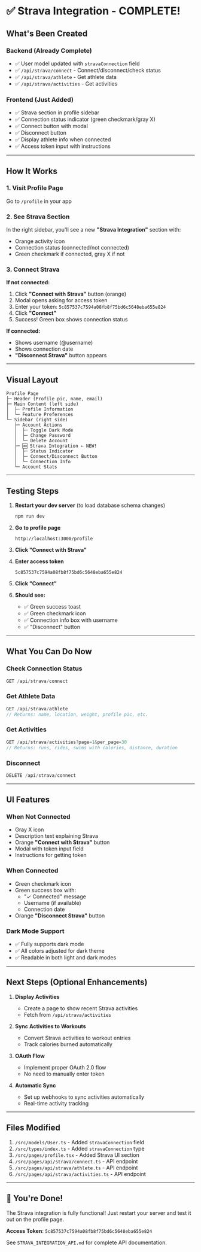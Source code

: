 # ✅ Strava Integration - COMPLETE!

## What's Been Created

### Backend (Already Complete)
- ✅ User model updated with `stravaConnection` field
- ✅ `/api/strava/connect` - Connect/disconnect/check status
- ✅ `/api/strava/athlete` - Get athlete data
- ✅ `/api/strava/activities` - Get activities

### Frontend (Just Added)
- ✅ Strava section in profile sidebar
- ✅ Connection status indicator (green checkmark/gray X)
- ✅ Connect button with modal
- ✅ Disconnect button
- ✅ Display athlete info when connected
- ✅ Access token input with instructions

---

## How It Works

### 1. **Visit Profile Page**
Go to `/profile` in your app

### 2. **See Strava Section**
In the right sidebar, you'll see a new **"Strava Integration"** section with:
- Orange activity icon
- Connection status (connected/not connected)
- Green checkmark if connected, gray X if not

### 3. **Connect Strava**
**If not connected:**
1. Click **"Connect with Strava"** button (orange)
2. Modal opens asking for access token
3. Enter your token: `5c857537c7594a08fb8f75bd6c5648eba655e824`
4. Click **"Connect"**
5. Success! Green box shows connection status

**If connected:**
- Shows username (@username)
- Shows connection date
- **"Disconnect Strava"** button appears

---

## Visual Layout

```
Profile Page
├─ Header (Profile pic, name, email)
├─ Main Content (left side)
│  ├─ Profile Information
│  └─ Feature Preferences
└─ Sidebar (right side)
   ├─ Account Actions
   │  ├─ Toggle Dark Mode
   │  ├─ Change Password
   │  └─ Delete Account
   ├─ 🆕 Strava Integration ← NEW!
   │  ├─ Status Indicator
   │  ├─ Connect/Disconnect Button
   │  └─ Connection Info
   └─ Account Stats
```

---

## Testing Steps

1. **Restart your dev server** (to load database schema changes)
   ```bash
   npm run dev
   ```

2. **Go to profile page**
   ```
   http://localhost:3000/profile
   ```

3. **Click "Connect with Strava"**

4. **Enter access token**
   ```
   5c857537c7594a08fb8f75bd6c5648eba655e824
   ```

5. **Click "Connect"**

6. **Should see:**
   - ✅ Green success toast
   - ✅ Green checkmark icon
   - ✅ Connection info box with username
   - ✅ "Disconnect" button

---

## What You Can Do Now

### Check Connection Status
```javascript
GET /api/strava/connect
```

### Get Athlete Data
```javascript
GET /api/strava/athlete
// Returns: name, location, weight, profile pic, etc.
```

### Get Activities
```javascript
GET /api/strava/activities?page=1&per_page=30
// Returns: runs, rides, swims with calories, distance, duration
```

### Disconnect
```javascript
DELETE /api/strava/connect
```

---

## UI Features

### When Not Connected
- Gray X icon
- Description text explaining Strava
- Orange **"Connect with Strava"** button
- Modal with token input field
- Instructions for getting token

### When Connected
- Green checkmark icon
- Green success box with:
  - "✓ Connected" message
  - Username (if available)
  - Connection date
- Orange **"Disconnect Strava"** button

### Dark Mode Support
- ✅ Fully supports dark mode
- ✅ All colors adjusted for dark theme
- ✅ Readable in both light and dark modes

---

## Next Steps (Optional Enhancements)

1. **Display Activities**
   - Create a page to show recent Strava activities
   - Fetch from `/api/strava/activities`

2. **Sync Activities to Workouts**
   - Convert Strava activities to workout entries
   - Track calories burned automatically

3. **OAuth Flow**
   - Implement proper OAuth 2.0 flow
   - No need to manually enter token

4. **Automatic Sync**
   - Set up webhooks to sync activities automatically
   - Real-time activity tracking

---

## Files Modified

1. `/src/models/User.ts` - Added `stravaConnection` field
2. `/src/types/index.ts` - Added `stravaConnection` type
3. `/src/pages/profile.tsx` - Added Strava UI section
4. `/src/pages/api/strava/connect.ts` - API endpoint
5. `/src/pages/api/strava/athlete.ts` - API endpoint
6. `/src/pages/api/strava/activities.ts` - API endpoint

---

## 🎉 You're Done!

The Strava integration is fully functional! Just restart your server and test it out on the profile page.

**Access Token**: `5c857537c7594a08fb8f75bd6c5648eba655e824`

See `STRAVA_INTEGRATION_API.md` for complete API documentation.

